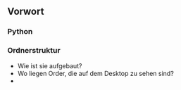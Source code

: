 Vorwort
-------



### Python

<!--@import "Python_Herpetologists.jpg"{width="200px" alt="Python"}-->

### Ordnerstruktur
+ Wie ist sie aufgebaut?
+ Wo liegen Order, die auf dem Desktop zu sehen sind?
+

